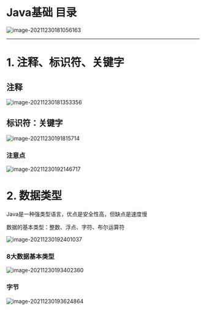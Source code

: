 # Java基础 目录

![image-20211230181056163](https://gitee.com/joy_thestraydog/typora/raw/master/img/image-20211230181056163.png)

---

# 1. 注释、标识符、关键字

## 注释

![image-20211230181353356](https://gitee.com/joy_thestraydog/typora/raw/master/img/image-20211230181353356.png)

## 标识符：关键字

![image-20211230191815714](https://gitee.com/joy_thestraydog/typora/raw/master/img/image-20211230191815714.png)

### 注意点

![image-20211230192146717](https://gitee.com/joy_thestraydog/typora/raw/master/img/image-20211230192146717.png)

# 2. 数据类型

Java是一种强类型语言，优点是安全性高，但缺点是速度慢

数据的基本类型：整数、浮点、字符、布尔运算符

![image-20211230192401037](https://gitee.com/joy_thestraydog/typora/raw/master/img/image-20211230192401037.png)

### 8大数据基本类型

![image-20211230193402360](https://gitee.com/joy_thestraydog/typora/raw/master/img/image-20211230193402360.png)

### 字节

![image-20211230193624864](https://gitee.com/joy_thestraydog/typora/raw/master/img/image-20211230193624864.png)